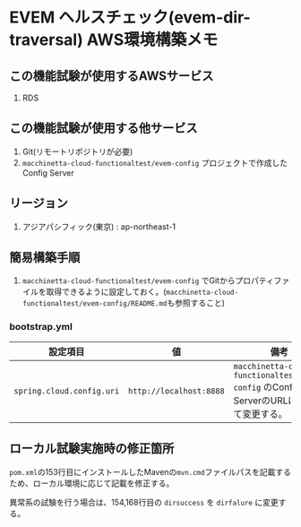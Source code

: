 
# EVEM ヘルスチェック(evem-dir-traversal) AWS環境構築メモ

## この機能試験が使用するAWSサービス
1. RDS

## この機能試験が使用する他サービス
1. Git(リモートリポジトリが必要)
1. `macchinetta-cloud-functionaltest/evem-config` プロジェクトで作成したConfig Server

## リージョン
1. アジアパシフィック(東京) : ap-northeast-1

## 簡易構築手順
1. `macchinetta-cloud-functionaltest/evem-config` でGitからプロパティファイルを取得できるように設定しておく。(`macchinetta-cloud-functionaltest/evem-config/README.md`も参照すること)

### bootstrap.yml

|設定項目| 値 | 備考
|------|----|----|
| `spring.cloud.config.uri` | `http://localhost:8888` | `macchinetta-cloud-functionaltest/evem-config` のConfig ServerのURLに合わせて変更する。 |

## ローカル試験実施時の修正箇所
`pom.xml`の153行目にインストールしたMavenの`mvn.cmd`ファイルパスを記載するため、ローカル環境に応じて記載を修正する。

異常系の試験を行う場合は、154,168行目の `dirsuccess` を `dirfalure` に変更する。

